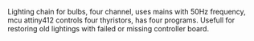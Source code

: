 Lighting chain for bulbs, four channel, uses mains with 50Hz frequency, mcu attiny412 controls four thyristors, has four programs.
Usefull for restoring old lightings with failed or missing controller board.
